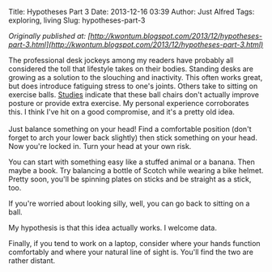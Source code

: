 Title: Hypotheses Part 3
Date: 2013-12-16 03:39
Author: Just Alfred
Tags: exploring, living
Slug: hypotheses-part-3

*Originally published at: [http://kwontum.blogspot.com/2013/12/hypotheses-part-3.html](http://kwontum.blogspot.com/2013/12/hypotheses-part-3.html)*

The professional desk jockeys among my readers have probably all
considered the toll that lifestyle takes on their bodies. Standing desks
are growing as a solution to the slouching and inactivity. This often
works great, but does introduce fatiguing stress to one's joints. Others
take to sitting on exercise balls.
[Studies](http://well.blogs.nytimes.com/2013/04/12/ask-well-ball-chairs/) indicate
that these ball chairs don't actually improve posture or provide extra
exercise. My personal experience corroborates this. I think I've hit on
a good compromise, and it's a pretty old idea.  
<a name="more"></a>  
Just balance something on your head! Find a comfortable position (don't
forget to arch your lower back slightly) then stick something on your
head. Now you're locked in. Turn your head at your own risk.  
  
You can start with something easy like a stuffed animal or a banana.
Then maybe a book. Try balancing a bottle of Scotch while wearing a bike
helmet. Pretty soon, you'll be spinning plates on sticks and be straight
as a stick, too.  
  
If you're worried about looking silly, well, you can go back to sitting
on a ball.  
  
My hypothesis is that this idea actually works. I welcome data.  
  
Finally, if you tend to work on a laptop, consider where your hands
function comfortably and where your natural line of sight is. You'll
find the two are rather distant.

